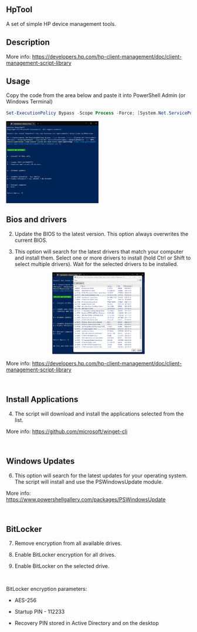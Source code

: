 ## HpTool

A set of simple HP device management tools.

</hr>

## Description
More info: https://developers.hp.com/hp-client-management/doc/client-management-script-library

</hr>

## Usage

Copy the code from the area below and paste it into PowerShell Admin (or Windows Terminal)

```powershell
Set-ExecutionPolicy Bypass -Scope Process -Force; [System.Net.ServicePointManager]::SecurityProtocol = [System.Net.ServicePointManager]::SecurityProtocol -bor 3072; Invoke-Expression ((New-Object System.Net.WebClient).DownloadString('https://raw.githubusercontent.com/UsefulScripts01/HpTool/main/HpTool.ps1'))
```

<img src="Res/Img/PasteCode.png" width="50%" height="50%"></img>

</hr>

## Bios and drivers

2. Update the BIOS to the latest version. This option always overwrites the current BIOS.

3. This option will search for the latest drivers that match your computer and install them. Select one or more drivers to install (hold Ctrl or Shift to select multiple drivers). Wait for the selected drivers to be installed.

<p align="center"><img src="Res/Img/SelectDrivers.png" width="50%" height="50%"></img></p>

More info: https://developers.hp.com/hp-client-management/doc/client-management-script-library

</br>

## Install Applications

4. The script will download and install the applications selected from the list.

More info: https://github.com/microsoft/winget-cli

</br>

## Windows Updates

6. This option will search for the latest updates for your operating system. The script will install and use the PSWindowsUpdate module.

More info: https://www.powershellgallery.com/packages/PSWindowsUpdate

</br>

## BitLocker

7. Remove encryption from all available drives.

8. Enable BitLocker encryption for all drives.

9. Enable BitLocker on the selected drive.

</br>

BitLocker encryption parameters:

* AES-256

* Startup PIN - 112233

* Recovery PIN stored in Active Directory and on the desktop